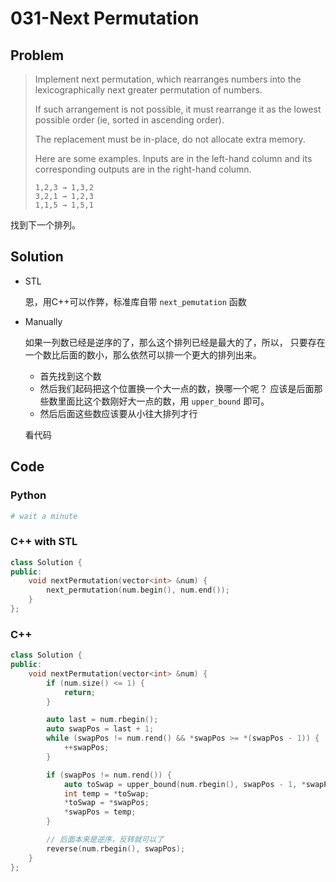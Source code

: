 # 031-Next Permutation

## Problem

> Implement next permutation, which rearranges numbers into the lexicographically next greater permutation of numbers.
>
> If such arrangement is not possible, it must rearrange it as the lowest possible order (ie, sorted in ascending order).
>
> The replacement must be in-place, do not allocate extra memory.
>
> Here are some examples. Inputs are in the left-hand column and its corresponding outputs are in the right-hand column.
> ```
> 1,2,3 → 1,3,2
> 3,2,1 → 1,2,3
> 1,1,5 → 1,5,1
> ```

找到下一个排列。

## Solution

- STL

    恩，用C++可以作弊，标准库自带 `next_pemutation` 函数

- Manually

    如果一列数已经是逆序的了，那么这个排列已经是最大的了，所以，
    只要存在一个数比后面的数小，那么依然可以排一个更大的排列出来。

    - 首先找到这个数
    - 然后我们起码把这个位置换一个大一点的数，换哪一个呢？
    应该是后面那些数里面比这个数刚好大一点的数，用 `upper_bound` 即可。
    - 然后后面这些数应该要从小往大排列才行

    看代码

## Code

### Python

```python
# wait a minute
```

### C++ with STL

```cpp
class Solution {
public:
    void nextPermutation(vector<int> &num) {
        next_permutation(num.begin(), num.end());
    }
};
```

### C++
```cpp
class Solution {
public:
    void nextPermutation(vector<int> &num) {
        if (num.size() <= 1) {
            return;
        }

        auto last = num.rbegin();
        auto swapPos = last + 1;
        while (swapPos != num.rend() && *swapPos >= *(swapPos - 1)) {
            ++swapPos;
        }

        if (swapPos != num.rend()) {
            auto toSwap = upper_bound(num.rbegin(), swapPos - 1, *swapPos);
            int temp = *toSwap;
            *toSwap = *swapPos;
            *swapPos = temp;
        }

        // 后面本来是逆序，反转就可以了
        reverse(num.rbegin(), swapPos);
    }
};
```
